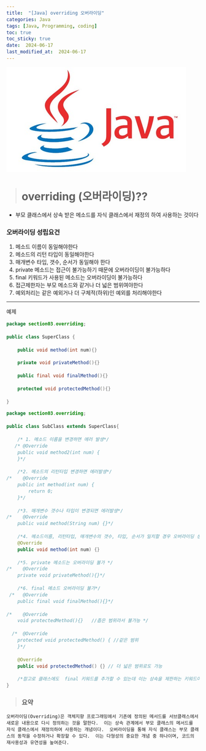 ```yaml
---
title:  "[Java] overriding 오버라이딩" 
categories: Java
tags: [Java, Programming, coding]
toc: true
toc_sticky: true
date:  2024-06-17
last_modified_at:  2024-06-17
---
```


![java.png](/assets/images/java.png)

> # overriding (오버라이딩)??

- 부모 클래스에서 상속 받은 메소드를 자식 클래스에서 재정의 하여 사용하는 것이다

**<h3>오버라이딩 성립요건</h3>**

1. 메소드 이름이 동일해야한다
2. 메소드의 리턴 타입이 동일해야한다
3. 매개변수 타입, 갯수, 순서가 동일해야 한다
4. private 메소드는 접근이 불가능하기 때문에 오버라이딩이 불가능하다
5. final 키워드가 사용된 메소드는 오버라이딩이 불가능하다
6. 접근제한자는 부모 메소드와 같거나 더 넓은 범위여야한다
7. 예외처리는 같은 예외거나 더 구체적(하위)인 예외를 처리해야한다

---

예제

```java
package section03.overriding;

public class SuperClass {

    public void method(int num){}

    private void privateMethod(){}

    public final void finalMethod(){}

    protected void protectedMethod(){}

}
```
```java
package section03.overriding;

public class SubClass extends SuperClass{

    /* 1. 메소드 이름을 변경하면 에러 발생*/
   /* @Override
    public void method2(int num) {
    }*/

    /*2. 메소드의 리턴타입 변경하면 에러발생*/
/*    @Override
    public int method(int num) {
        return 0;
    }*/

    /*3. 매개변수 갯수나 타입이 변경되면 에러발생*/
/*    @Override
    public void method(String num) {}*/

    /*4. 메소드이름, 리턴타입, 매개변수의 갯수, 타입, 순서가 일치할 경우 오버라이딩 성립.*/
    @Override
    public void method(int num) {}

    /*5. private 메소드는 오버라이딩 불가 */
/*    @Override
    private void privateMethod(){}*/

    /*6. final 메소드 오버라이딩 불가*/
 /*   @Override
    public final void finalMethod(){}*/

/*    @Override
    void protectedMethod(){}   //좁은 범위라서 불가능 */

  /*  @Override
    protected void protectedMethod() { //같은 범위
    }*/

    @Override
    public void protectedMethod() {} // 더 넓은 범위로도 가능

    /*참고로 클래스에도  final 키워드를 추가할 수 있는데 이는 상속을 제한하는 키워드이다.(클래스 확장 불가)*/
}
```

> ### 요약

`오버라이딩(Overriding)은 객체지향 프로그래밍에서 기존에 정의된 메서드를 서브클래스에서 새로운 내용으로 다시 정의하는 것을 말한다. 
이는 상속 관계에서 부모 클래스의 메서드를 자식 클래스에서 재정의하여 사용하는 개념이다. 
오버라이딩을 통해 자식 클래스는 부모 클래스의 동작을 수정하거나 확장할 수 있다. 
이는 다형성의 중요한 개념 중 하나이며, 코드의 재사용성과 유연성을 높여준다.`
